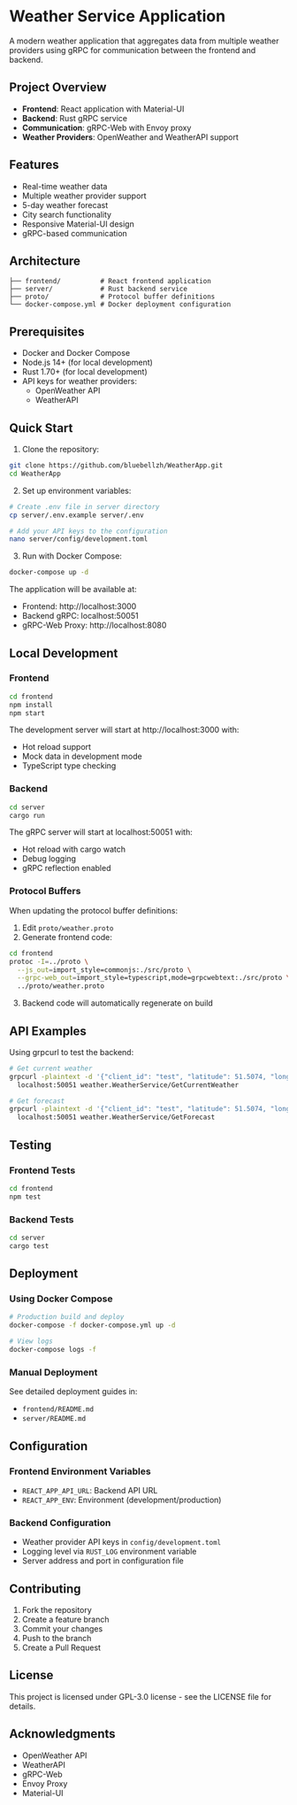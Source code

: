 # Weather Service Application

A modern weather application that aggregates data from multiple weather providers using gRPC for communication between the frontend and backend.

## Project Overview

- **Frontend**: React application with Material-UI
- **Backend**: Rust gRPC service
- **Communication**: gRPC-Web with Envoy proxy
- **Weather Providers**: OpenWeather and WeatherAPI support

## Features

- Real-time weather data
- Multiple weather provider support
- 5-day weather forecast
- City search functionality
- Responsive Material-UI design
- gRPC-based communication

## Architecture

```
├── frontend/          # React frontend application
├── server/            # Rust backend service
├── proto/             # Protocol buffer definitions
└── docker-compose.yml # Docker deployment configuration
```

## Prerequisites

- Docker and Docker Compose
- Node.js 14+ (for local development)
- Rust 1.70+ (for local development)
- API keys for weather providers:
  - OpenWeather API
  - WeatherAPI

## Quick Start

1. Clone the repository:
```bash
git clone https://github.com/bluebellzh/WeatherApp.git
cd WeatherApp
```

2. Set up environment variables:
```bash
# Create .env file in server directory
cp server/.env.example server/.env

# Add your API keys to the configuration
nano server/config/development.toml
```

3. Run with Docker Compose:
```bash
docker-compose up -d
```

The application will be available at:
- Frontend: http://localhost:3000
- Backend gRPC: localhost:50051
- gRPC-Web Proxy: http://localhost:8080

## Local Development

### Frontend

```bash
cd frontend
npm install
npm start
```

The development server will start at http://localhost:3000 with:
- Hot reload support
- Mock data in development mode
- TypeScript type checking

### Backend

```bash
cd server
cargo run
```

The gRPC server will start at localhost:50051 with:
- Hot reload with cargo watch
- Debug logging
- gRPC reflection enabled

### Protocol Buffers

When updating the protocol buffer definitions:

1. Edit `proto/weather.proto`
2. Generate frontend code:
```bash
cd frontend
protoc -I=../proto \
  --js_out=import_style=commonjs:./src/proto \
  --grpc-web_out=import_style=typescript,mode=grpcwebtext:./src/proto \
  ../proto/weather.proto
```

3. Backend code will automatically regenerate on build

## API Examples

Using grpcurl to test the backend:

```bash
# Get current weather
grpcurl -plaintext -d '{"client_id": "test", "latitude": 51.5074, "longitude": -0.1278}' \
  localhost:50051 weather.WeatherService/GetCurrentWeather

# Get forecast
grpcurl -plaintext -d '{"client_id": "test", "latitude": 51.5074, "longitude": -0.1278, "days": 5}' \
  localhost:50051 weather.WeatherService/GetForecast
```

## Testing

### Frontend Tests
```bash
cd frontend
npm test
```

### Backend Tests
```bash
cd server
cargo test
```

## Deployment

### Using Docker Compose
```bash
# Production build and deploy
docker-compose -f docker-compose.yml up -d

# View logs
docker-compose logs -f
```

### Manual Deployment
See detailed deployment guides in:
- `frontend/README.md`
- `server/README.md`

## Configuration

### Frontend Environment Variables
- `REACT_APP_API_URL`: Backend API URL
- `REACT_APP_ENV`: Environment (development/production)

### Backend Configuration
- Weather provider API keys in `config/development.toml`
- Logging level via `RUST_LOG` environment variable
- Server address and port in configuration file

## Contributing

1. Fork the repository
2. Create a feature branch
3. Commit your changes
4. Push to the branch
5. Create a Pull Request

## License

This project is licensed under GPL-3.0 license - see the LICENSE file for details.

## Acknowledgments

- OpenWeather API
- WeatherAPI
- gRPC-Web
- Envoy Proxy
- Material-UI